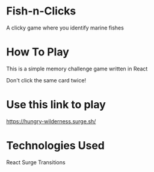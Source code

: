 # Fish-n-Clicks
A clicky game where you identify marine fishes

# How To Play
This is a simple memory challenge game written in React

Don't click the same card twice!

# Use this link to play
https://hungry-wilderness.surge.sh/

# Technologies Used
React
Surge
Transitions



